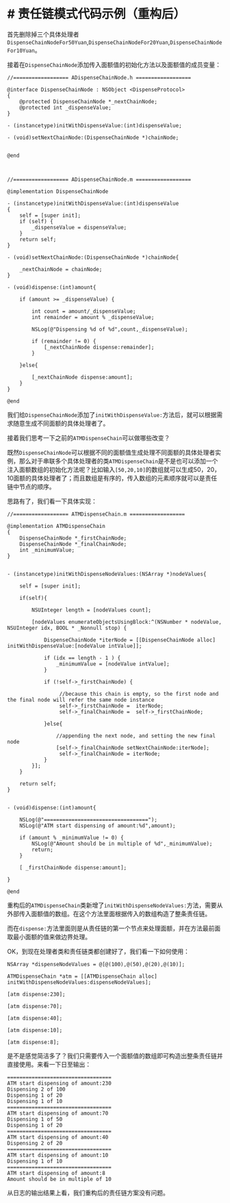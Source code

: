 # # 责任链模式代码示例（重构后）


首先删除掉三个具体处理者``DispenseChainNodeFor50Yuan``,``DispenseChainNodeFor20Yuan``,``DispenseChainNodeFor10Yuan``。

接着在``DispenseChainNode``添加传入面额值的初始化方法以及面额值的成员变量：


```objc
//================== ADispenseChainNode.h ==================

@interface DispenseChainNode : NSObject <DispenseProtocol>
{
    @protected DispenseChainNode *_nextChainNode;
    @protected int _dispenseValue;
}

- (instancetype)initWithDispenseValue:(int)dispenseValue;

- (void)setNextChainNode:(DispenseChainNode *)chainNode;


@end



//================== ADispenseChainNode.m ==================

@implementation DispenseChainNode

- (instancetype)initWithDispenseValue:(int)dispenseValue
{
    self = [super init];
    if (self) {
        _dispenseValue = dispenseValue;
    }
    return self;
}

- (void)setNextChainNode:(DispenseChainNode *)chainNode{
    
    _nextChainNode = chainNode;
}

- (void)dispense:(int)amount{
    
    if (amount >= _dispenseValue) {
        
        int count = amount/_dispenseValue;
        int remainder = amount % _dispenseValue;
        
        NSLog(@"Dispensing %d of %d",count,_dispenseValue);
        
        if (remainder != 0) {
            [_nextChainNode dispense:remainder];
        }
        
    }else{
        
        [_nextChainNode dispense:amount];
    }
}

@end
```

我们给``DispenseChainNode``添加了``initWithDispenseValue:``方法后，就可以根据需求随意生成不同面额的具体处理者了。

接着我们思考一下之前的``ATMDispenseChain``可以做哪些改变？

既然``DispenseChainNode``可以根据不同的面额值生成处理不同面额的具体处理者实例，那么对于串联多个具体处理者的类``ATMDispenseChain``是不是也可以添加一个注入面额数组的初始化方法呢？比如输入``[50,20,10]``的数组就可以生成50，20，10面额的具体处理者了；而且数组是有序的，传入数组的元素顺序就可以是责任链中节点的顺序。

思路有了，我们看一下具体实现：


```objc
//================== ATMDispenseChain.m ==================

@implementation ATMDispenseChain
{
    DispenseChainNode *_firstChainNode;
    DispenseChainNode *_finalChainNode;
    int _minimumValue;
}


- (instancetype)initWithDispenseNodeValues:(NSArray *)nodeValues{
    
    self = [super init];
    
    if(self){
        
        NSUInteger length = [nodeValues count];
        
        [nodeValues enumerateObjectsUsingBlock:^(NSNumber * nodeValue, NSUInteger idx, BOOL * _Nonnull stop) {
            
            DispenseChainNode *iterNode = [[DispenseChainNode alloc] initWithDispenseValue:[nodeValue intValue]];
            
            if (idx == length - 1 ) {
                _minimumValue = [nodeValue intValue];
            }
            
            if (!self->_firstChainNode) {
                
                 //because this chain is empty, so the first node and the final node will refer the same node instance
                 self->_firstChainNode =  iterNode;
                 self->_finalChainNode =  self->_firstChainNode;
                
            }else{
                
                //appending the next node, and setting the new final node
                [self->_finalChainNode setNextChainNode:iterNode];
                 self->_finalChainNode = iterNode;
            }
        }];
    }
    
    return self;
}


- (void)dispense:(int)amount{
    
    NSLog(@"==================================");
    NSLog(@"ATM start dispensing of amount:%d",amount);
    
    if (amount % _minimumValue != 0) {
        NSLog(@"Amount should be in multiple of %d",_minimumValue);
        return;
    }

    [ _firstChainNode dispense:amount];
    
}

@end
```

重构后的``ATMDispenseChain``类新增了``initWithDispenseNodeValues:``方法，需要从外部传入面额值的数组。在这个方法里面根据传入的数组构造了整条责任链。

而在``dispense:``方法里面则是从责任链的第一个节点来处理面额，并在方法最前面取最小面额的值来做边界处理。

OK，到现在处理者类和责任链类都创建好了，我们看一下如何使用：

```objc
NSArray *dispenseNodeValues = @[@(100),@(50),@(20),@(10)];

ATMDispenseChain *atm = [[ATMDispenseChain alloc] initWithDispenseNodeValues:dispenseNodeValues];
    
[atm dispense:230];
    
[atm dispense:70];
    
[atm dispense:40];
    
[atm dispense:10];
    
[atm dispense:8];
```

是不是感觉简洁多了？我们只需要传入一个面额值的数组即可构造出整条责任链并直接使用。来看一下日至输出：

```
==================================
ATM start dispensing of amount:230
Dispensing 2 of 100
Dispensing 1 of 20
Dispensing 1 of 10
==================================
ATM start dispensing of amount:70
Dispensing 1 of 50
Dispensing 1 of 20
==================================
ATM start dispensing of amount:40
Dispensing 2 of 20
==================================
ATM start dispensing of amount:10
Dispensing 1 of 10
==================================
ATM start dispensing of amount:8
Amount should be in multiple of 10
```

从日志的输出结果上看，我们重构后的责任链方案没有问题。
